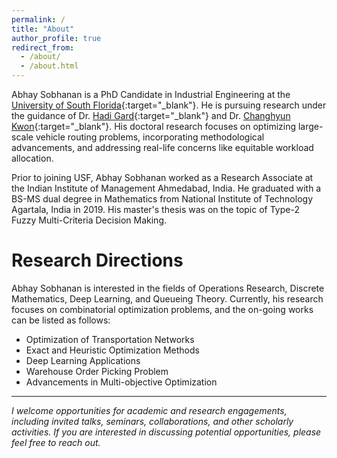 ```yaml
---
permalink: /
title: "About"
author_profile: true
redirect_from: 
  - /about/
  - /about.html
---
```


Abhay Sobhanan is a PhD Candidate in Industrial Engineering at the [University of South Florida](https://www.usf.edu){:target="_blank"}. He is pursuing research under the guidance of Dr. [Hadi Gard](http://www.eng.usf.edu/~hcharkhgard/){:target="_blank"} and Dr. [Changhyun Kwon](https://www.chkwon.net){:target="_blank"}. His doctoral research focuses on optimizing large-scale vehicle routing problems, incorporating methodological advancements, and addressing real-life concerns like equitable workload allocation.

Prior to joining USF, Abhay Sobhanan worked as a Research Associate at the Indian Institute of Management Ahmedabad, India. He graduated with a BS-MS dual degree in Mathematics from National Institute of Technology Agartala, India in 2019. His master's thesis was on the topic of Type-2 Fuzzy Multi-Criteria Decision Making.	


Research Directions
======
Abhay Sobhanan is interested in the fields of Operations Research, Discrete Mathematics, Deep Learning, and Queueing Theory. Currently, his research focuses on combinatorial optimization problems, and the on-going works can be listed as follows:
* Optimization of Transportation Networks
* Exact and Heuristic Optimization Methods
* Deep Learning Applications
* Warehouse Order Picking Problem
* Advancements in Multi-objective Optimization


---
<!-- Abhay Sobhanan's detailed CV is available [[here](https://abhaysobhanan.github.io/files/Abhay_CV.pdf){:target="_blank"}]. -->

*I welcome opportunities for academic and research engagements, including invited talks, seminars, collaborations, and other scholarly activities. If you are interested in discussing potential opportunities, please feel free to reach out.*